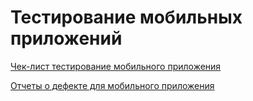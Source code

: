 # Тестирование мобильных приложений

[Чек-лист тестирование мобильного приложения](https://docs.google.com/spreadsheets/d/17nwa8v9frtvQ7E94jAVZJ1yWWlzMwFUgrVDHMuhVPys/edit?usp=sharing)

[Отчеты о дефекте для мобильного приложения](https://artsiomrusau.youtrack.cloud/issues?q=links:G8-1159)
